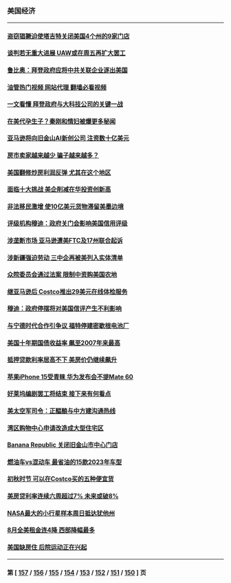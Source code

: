 ### 美国经济
---
#### [盗窃猖獗迫使塔吉特关闭美国4个州的9家门店](../../pages/ncid1078158/n14082664.md?09281245) 
#### [谈判若无重大进展 UAW或在周五再扩大罢工](../../pages/ncid1078158/n14082667.md?09281245) 
#### [鲁比奥：拜登政府应将中共关联企业逐出美国](../../pages/ncid1078158/n14082564.md?09281245) 
#### [油管热门视频 网站代理 翻墙必看视频](http://138.2.39.72:81/youtube.html?epic-marker?09281245)
#### [一文看懂 拜登政府与大科技公司的关键一战](../../pages/ncid1078158/n14082486.md?09281245) 
#### [在美代孕生子？秦刚和情妇被爆更多秘闻](../../pages/ncid1078158/n14082305.md?09281245) 
#### [亚马逊将向旧金山AI新创公司 注资数十亿美元](../../pages/ncid1078158/n14082272.md?09281245) 
#### [房市卖家越来越少 骗子越来越多？](../../pages/ncid1078158/n14082244.md?09281245) 
#### [美国翻修炒房利润反弹 尤其在这个地区](../../pages/ncid1078158/n14082199.md?09281245) 
#### [面临十大挑战 美企削减在华投资创新高](../../pages/ncid1078158/n14081770.md?09281245) 
#### [非法移民激增 使10亿美元货物滞留美墨边境](../../pages/ncid1078158/n14082032.md?09281245) 
#### [评级机构穆迪：政府关门会影响美国信用评级](../../pages/ncid1078158/n14081907.md?09281245) 
#### [涉垄断市场 亚马逊遭美FTC及17州联合起诉](../../pages/ncid1078158/n14081797.md?09281245) 
#### [涉新疆强迫劳动 三中企再被美列入实体清单](../../pages/ncid1078158/n14081691.md?09281245) 
#### [众院委员会通过法案 限制中资购美国农地](../../pages/ncid1078158/n14081487.md?09281245) 
#### [继亚马逊后 Costco推出29美元在线体检服务](../../pages/ncid1078158/n14081194.md?09281245) 
#### [穆迪：政府停摆将对美国信评产生不利影响](../../pages/ncid1078158/n14081283.md?09281245) 
#### [与宁德时代合作引争议 福特停建密歇根电池厂](../../pages/ncid1078158/n14081195.md?09281245) 
#### [美国十年期国债收益率 飙至2007年来最高](../../pages/ncid1078158/n14081080.md?09281245) 
#### [抵押贷款利率居高不下 美房价仍继续飙升](../../pages/ncid1078158/n14080998.md?09281245) 
#### [苹果iPhone 15受青睐 华为发布会不提Mate 60](../../pages/ncid1078158/n14081017.md?09281245) 
#### [好莱坞编剧罢工将结束 接下来有何看点](../../pages/ncid1078158/n14080979.md?09281245) 
#### [美太空军司令：正醖酿与中方建沟通热线](../../pages/ncid1078158/n14081009.md?09281245) 
#### [湾区购物中心申请改造成大型住宅区](../../pages/ncid1078158/n14080728.md?09281245) 
#### [Banana Republic 关闭旧金山市中心门店](../../pages/ncid1078158/n14080725.md?09281245) 
#### [燃油车vs混动车 最省油的15款2023年车型](../../pages/ncid1078158/n14070676.md?09281245) 
#### [初秋时节 可以在Costco买的五种便宜货](../../pages/ncid1078158/n14077381.md?09281245) 
#### [美房贷利率连续六周超过7% 未来或破8%](../../pages/ncid1078158/n14079960.md?09281245) 
#### [NASA最大的小行星样本周日抵达犹他州](../../pages/ncid1078158/n14079948.md?09281245) 
#### [8月全美租金连4降 西部降幅最多](../../pages/ncid1078158/n14079774.md?09281245) 
#### [美国缺房住 后院运动正在兴起](../../pages/ncid1078158/n14079734.md?09281245) 

---
#### 第 [ [157](./157.md?09281245) / [156](./156.md?09281245) / [155](./155.md?09281245) / [154](./154.md?09281245) / [153](./153.md?09281245) / [152](./152.md?09281245) / [151](./151.md?09281245) / [150](./150.md?09281245) ] 页

